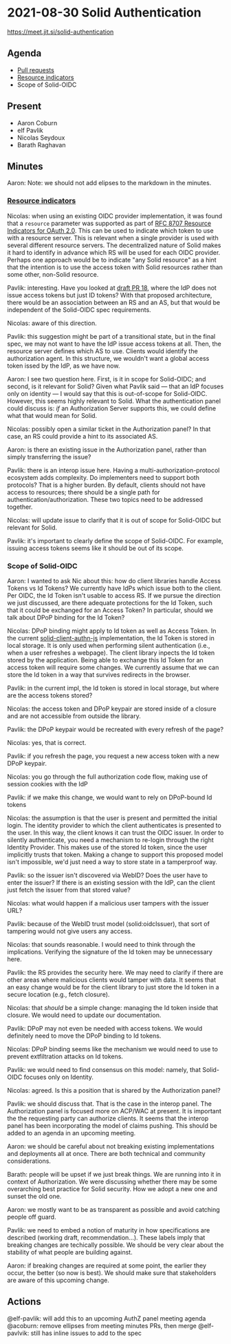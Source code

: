 # 2021-08-30 Solid Authentication

https://meet.jit.si/solid-authentication

## Agenda

* [Pull requests](https://github.com/solid/authentication-panel/pulls)
* [Resource indicators](https://github.com/solid/authentication-panel/issues/186)
* Scope of Solid-OIDC

## Present

* Aaron Coburn
* elf Pavlik
* Nicolas Seydoux
* Barath Raghavan

## Minutes

Aaron: Note: we should not add elipses to the markdown in the minutes.

### [Resource indicators](https://github.com/solid/authentication-panel/issues/186)

Nicolas: when using an existing OIDC provider implementation, it was found that a `resource` parameter was supported
as part of [RFC 8707 Resource Indicators for OAuth 2.0](https://datatracker.ietf.org/doc/html/rfc8707). This can be used
to indicate which token to use with a resource server. This is relevant when a single provider is used with several
different resource servers. The decentralized nature of Solid makes it hard to identify in advance which RS will be
used for each OIDC provider. Perhaps one approach would be to indicate "any Solid resource" as a hint that the intention
is to use the access token with Solid resources rather than some other, non-Solid resource.

Pavlik: interesting. Have you looked at [draft PR 18](https://github.com/solid/solid-oidc/pull/18), where the IdP does
not issue access tokens but just ID tokens? With that proposed architecture, there would be an association between
an RS and an AS, but that would be independent of the Solid-OIDC spec requirements.

Nicolas: aware of this direction.

Pavlik: this suggestion might be part of a transitional state, but in the final spec, we may not want to have the
IdP issue access tokens at all. Then, the resource server defines which AS to use. Clients would identify the
authorization agent. In this structure, we wouldn't want a global access token issed by the IdP, as we have now.

Aaron: I see two question here. First, is it in scope for Solid-OIDC; and second, is it relevant for Solid?
Given what Pavlik said — that an IdP focuses only on identity — I would say that this is out-of-scope for Solid-OIDC.
However, this seems highly relevant to Solid. What the authentication panel could discuss is: _if_ an
Authorization Server supports this, we could define what that would mean for Solid.

Nicolas: possibly open a similar ticket in the Authorization panel? In that case, an RS could provide
a hint to its associated AS.

Aaron: is there an existing issue in the Authorization panel, rather than simply transferring the issue?

Pavlik: there is an interop issue here. Having a multi-authorization-protocol ecosystem adds complexity.
Do implementers need to support both protocols? That is a higher burden. By default, clients should not
have access to resources; there should be a single path for authentication/authorization.
These two topics need to be addressed together.

Nicolas: will update issue to clarify that it is out of scope for Solid-OIDC but relevant for Solid.

Pavlik: it's important to clearly define the scope of Solid-OIDC. For example, issuing access
tokens seems like it should be out of its scope.

### Scope of Solid-OIDC

Aaron: I wanted to ask Nic about this: how do client libraries handle Access Tokens vs Id Tokens?
We currently have IdPs which issue both to the client. Per OIDC, the Id Token isn't usable to access RS.
If we pursue the direction we just discussed, are there adequate protections for the Id Token, such that
it could be exchanged for an Access Token? In particular, should we talk about DPoP binding for the Id Token?

Nicolas: DPoP binding might apply to Id token as well as Access Token. In the current
[solid-client-authn-js](https://github.com/inrupt/solid-client-authn-js) implementation, the Id Token is stored
in local storage. It is only used when performing silent authentication (i.e., when a user refreshes a webpage).
The client library inpects the Id token stored by the application. Being able to exchange this Id Token for an
access token will require some changes. We currently assume that we can store the Id token in a way that
survives redirects in the browser.

Pavlik: in the current impl, the Id token is stored in local storage, but where are the access tokens stored?

Nicolas: the access token and DPoP keypair are stored inside of a closure and are not accessible
from outside the library.

Pavlik: the DPoP keypair would be recreated with every refresh of the page?

Nicolas: yes, that is correct.

Pavlik: if you refresh the page, you request a new access token with a new DPoP keypair.

Nicolas: you go through the full authorization code flow, making use of session cookies with the IdP

Pavlik: if we make this change, we would want to rely on DPoP-bound Id tokens

Nicolas: the assumption is that the user is present and permitted the initial login. The identity provider to which the
client authenticates is presented to the user. In this way, the client knows it can trust the OIDC issuer.
In order to silently authenticate, you need a mechanism to re-login through the right Identity Provider.
This makes use of the stored Id token, since the user implicitly trusts that token.
Making a change to support this proposed model isn't impossible, we'd just need a way to store state in a tamperproof way.

Pavlik: so the issuer isn't discovered via WebID? Does the user have to enter the issuer?
If there is an existing session with the IdP, can the client just fetch the issuer from that stored value?

Nicolas: what would happen if a malicious user tampers with the issuer URL?

Pavlik: because of the WebID trust model (solid:oidcIssuer), that sort of tampering would not give users any access.

Nicolas: that sounds reasonable. I would need to think through the implications. Verifying the signature of the
Id token may be unnecessary here.

Pavlik: the RS provides the security here. We may need to clarify if there are other areas where malicious
clients would tamper with data. It seems that an easy change would be for the client library to just store
the Id token in a secure location (e.g., fetch closure).

Nicolas: that _should_ be a simple change: managing the Id token inside that closure. We would need to update our documentation.

Pavlik: DPoP may not even be needed with access tokens. We would definitely need to move the DPoP binding to Id tokens.

Nicolas: DPoP binding seems like the mechanism we would need to use to prevent extfiltration attacks on Id tokens.

Pavlik: we would need to find consensus on this model: namely, that Solid-OIDC focuses only on Identity.

Nicolas: agreed. Is this a position that is shared by the Authorization panel?

Pavlik: we should discuss that. That is the case in the interop panel. The Authorization panel is focused more on
ACP/WAC at present. It is important the the requesting party can authorize clients. It seems that the interop panel
has been incorporating the model of claims pushing. This should be added to an agenda in an upcoming meeting.

Aaron: we should be careful about not breaking existing implementations and deployments all at once.
There are both technical and community considerations.

Barath: people will be upset if we just break things. We are running into it in context of Authorization.
We were discussing whether there may be some overarching best practice for Solid security.
How we adopt a new one and sunset the old one.

Aaron: we mostly want to be as transparent as possible and avoid catching people off guard.

Pavlik: we need to embed a notion of maturity in how specifications are described (working draft, recommendation...).
These labels imply that breaking changes are techically possible. We should be very clear about the stability of
what people are building against.

Aaron: if breaking changes are required at some point, the earlier they occur, the better (so now is best).
We should make sure that stakeholders are aware of this upcoming change.

## Actions

@elf-pavlik: will add this to an upcoming AuthZ panel meeting agenda
@acoburn: remove ellipses from meeting minutes PRs, then merge
@elf-pavlvik: still has inline issues to add to the spec

